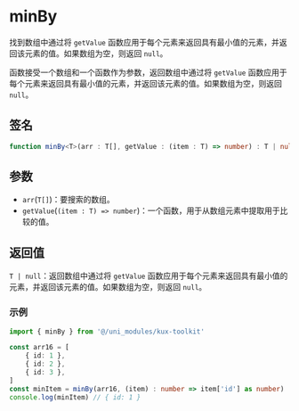 # minBy

找到数组中通过将 `getValue` 函数应用于每个元素来返回具有最小值的元素，并返回该元素的值。如果数组为空，则返回 `null`。

函数接受一个数组和一个函数作为参数，返回数组中通过将 `getValue` 函数应用于每个元素来返回具有最小值的元素，并返回该元素的值。如果数组为空，则返回 `null`。

## 签名

```ts
function minBy<T>(arr : T[], getValue : (item : T) => number) : T | null
```

## 参数

- `arr`(`T[]`)：要搜索的数组。
- `getValue`(`(item : T) => number`)：一个函数，用于从数组元素中提取用于比较的值。

## 返回值

`T | null`：返回数组中通过将 `getValue` 函数应用于每个元素来返回具有最小值的元素，并返回该元素的值。如果数组为空，则返回 `null`。

### 示例

```ts
import { minBy } from '@/uni_modules/kux-toolkit'

const arr16 = [
    { id: 1 },
    { id: 2 },
    { id: 3 },
]
const minItem = minBy(arr16, (item) : number => item['id'] as number)
console.log(minItem) // { id: 1 }
```
